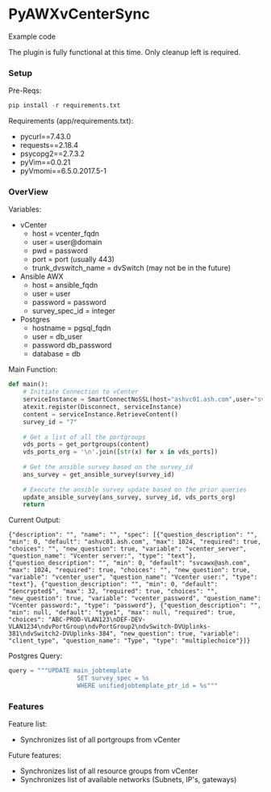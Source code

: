 # PyAWXvCenterSync

Example code

The plugin is fully functional at this time. Only cleanup left is required.

### Setup

Pre-Reqs:
```python
pip install -r requirements.txt
```

Requirements (app/requirements.txt):
* pycurl==7.43.0
* requests==2.18.4
* psycopg2==2.7.3.2
* pyVim==0.0.21
* pyVmomi==6.5.0.2017.5-1

### OverView

Variables:
* vCenter
  * host = vcenter_fqdn
  * user = user@domain
  * pwd = password
  * port = port (usually 443)
  * trunk_dvswitch_name = dvSwitch (may not be in the future)
* Ansible AWX
  * host = ansible_fqdn
  * user = user
  * password = password
  * survey_spec_id = integer
* Postgres
  * hostname = pgsql_fqdn
  * user = db_user
  * password db_password
  * database = db

Main Function:
```python
def main():
    # Initiate Connection to vCenter
    serviceInstance = SmartConnectNoSSL(host="ashvc01.ash.com",user="svcawx@ash.com",pwd="Svc@wx1",port=443)
    atexit.register(Disconnect, serviceInstance)
    content = serviceInstance.RetrieveContent()
    survey_id = "7"
    
    # Get a list of all the portgroups
    vds_ports = get_portgroups(content)
    vds_ports_org = '\n'.join([str(x) for x in vds_ports]) 
 
    # Get the ansible survey based on the survey_id 
    ans_survey = get_ansible_survey(survey_id)
    
    # Execute the ansible survey update based on the prior queries
    update_ansible_survey(ans_survey, survey_id, vds_ports_org)
    return
```

Current Output:
```
{"description": "", "name": "", "spec": [{"question_description": "", "min": 0, "default": "ashvc01.ash.com", "max": 1024, "required": true, "choices": "", "new_question": true, "variable": "vcenter_server", "question_name": "Vcenter server:", "type": "text"}, {"question_description": "", "min": 0, "default": "svcawx@ash.com", "max": 1024, "required": true, "choices": "", "new_question": true, "variable": "vcenter_user", "question_name": "Vcenter user:", "type": "text"}, {"question_description": "", "min": 0, "default": "$encrypted$", "max": 32, "required": true, "choices": "", "new_question": true, "variable": "vcenter_password", "question_name": "Vcenter password:", "type": "password"}, {"question_description": "", "min": null, "default": "type1", "max": null, "required": true, "choices": "ABC-PROD-VLAN123\nDEF-DEV-VLAN1234\ndvPortGroup\ndvPortGroup2\ndvSwitch-DVUplinks-381\ndvSwitch2-DVUplinks-384", "new_question": true, "variable": "client_type", "question_name": "Type", "type": "multiplechoice"}]}
```

Postgres Query:
```python
query = """UPDATE main_jobtemplate
                   SET survey_spec = %s 
                   WHERE unifiedjobtemplate_ptr_id = %s"""
```
### Features

Feature list:

 * Synchronizes list of all portgroups from vCenter

 Future features:
 
 * Synchronizes list of all resource groups from vCenter
 * Synchronizes list of available networks (Subnets, IP's, gateways)
 